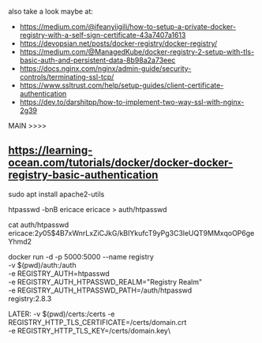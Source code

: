 
also take a look maybe at:
- https://medium.com/@ifeanyiigili/how-to-setup-a-private-docker-registry-with-a-self-sign-certificate-43a7407a1613
- https://devopsian.net/posts/docker-registry/docker-registry/
- https://medium.com/@ManagedKube/docker-registry-2-setup-with-tls-basic-auth-and-persistent-data-8b98a2a73eec
- https://docs.nginx.com/nginx/admin-guide/security-controls/terminating-ssl-tcp/
- https://www.ssltrust.com/help/setup-guides/client-certificate-authentication
- https://dev.to/darshitpp/how-to-implement-two-way-ssl-with-nginx-2g39


MAIN >>>>

https://learning-ocean.com/tutorials/docker/docker-docker-registry-basic-authentication
---------------------------------------------------------------------------------------
sudo apt install apache2-utils

htpasswd -bnB ericace ericace > auth/htpasswd

cat auth/htpasswd 
ericace:$2y$05$4B7xWnrLxZiCJkG/kBIYkufcT9yPg3C3leUQT9MMxqoOP6geYhmd2

docker run -d -p 5000:5000 --name registry\
 -v $(pwd)/auth:/auth\
 -e REGISTRY_AUTH=htpasswd\
 -e REGISTRY_AUTH_HTPASSWD_REALM="Registry Realm"\
 -e REGISTRY_AUTH_HTPASSWD_PATH=/auth/htpasswd\
 registry:2.8.3


LATER:
 -v $(pwd)/certs:/certs
 -e REGISTRY_HTTP_TLS_CERTIFICATE=/certs/domain.crt\
 -e REGISTRY_HTTP_TLS_KEY=/certs/domain.key\
